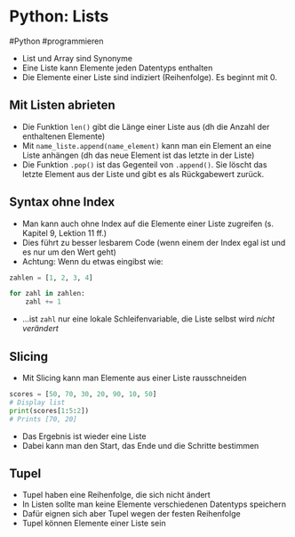 # Python: Lists

#Python #programmieren

- List und Array sind Synonyme
- Eine Liste kann Elemente jeden Datentyps enthalten
- Die Elemente einer Liste sind indiziert (Reihenfolge). Es beginnt mit 0.

## Mit Listen abrieten
- Die Funktion `len()` gibt die Länge einer Liste aus (dh die Anzahl der enthaltenen Elemente)
- Mit `name_liste.append(name_element)` kann man ein Element an eine Liste anhängen (dh das neue Element ist das letzte in der Liste)
- Die Funktion `.pop()` ist das Gegenteil von `.append()`. Sie löscht das letzte Element aus der Liste und gibt es als Rückgabewert zurück.

## Syntax ohne Index
- Man kann auch ohne Index auf die Elemente einer Liste zugreifen (s. Kapitel 9, Lektion 11 ff.)
- Dies führt zu besser lesbarem Code (wenn einem der Index egal ist und es nur um den Wert geht)
- Achtung: Wenn du etwas eingibst wie:
```python
zahlen = [1, 2, 3, 4]

for zahl in zahlen:
    zahl += 1
```
- ...ist `zahl` nur eine lokale Schleifenvariable, die Liste selbst wird _nicht verändert_

## Slicing
- Mit Slicing kann man Elemente aus einer Liste rausschneiden
```python
scores = [50, 70, 30, 20, 90, 10, 50]
# Display list
print(scores[1:5:2])
# Prints [70, 20]
```
- Das Ergebnis ist wieder eine Liste
- Dabei kann man den Start, das Ende und die Schritte bestimmen

## Tupel
- Tupel haben eine Reihenfolge, die sich nicht ändert
- In Listen sollte man keine Elemente verschiedenen Datentyps speichern
- Dafür eignen sich aber Tupel wegen der festen Reihenfolge
- Tupel können Elemente einer Liste sein
